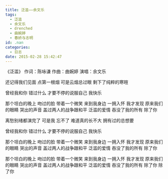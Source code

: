 ```yaml
---
title: 泛滥——余文乐
tags:
  - 泛滥
  - 余文乐
  - drenched
  - 曲婉婷
  - 春娇与志明
id: .nan
categories:
  - 日志
date: 2015-02-28 15:42:47
---
```


《泛滥》
作词：陈咏谦
作曲：曲婉婷
演唱：余文乐

还记得我们见面
点第一根烟
可是云烟总过眼
剩下了纯粹的寒暄<!--more-->

曾经我和你
错过什么
才要不停的说服自己
我快乐

那个坦白的晚上
吻过的脸
带着一个微笑
来到我身边
一拥入怀
我才发现
原来我们的眼睛
哭出的声音
盖过两人的战争跟和平
泛滥的爱情
吞没了我的所有
除了你

离愁别绪都演完了
可是我
忘不了
难道真的长不大
拥有过的总想要

曾经我和你
错过什么
才要不停的说服自己
我快乐

那个坦白的晚上
吻过的脸
带着一个微笑
来到我身边
一拥入怀
我才发现
原来我们的眼睛
哭出的声音
盖过两人的战争跟和平
泛滥的爱情
吞没了我的所有
除了你

那个坦白的晚上
吻过的脸
带着一个微笑
来到我身边
一拥入怀
我才发现
原来我们的眼睛
哭出的声音
盖过两人的战争跟和平
泛滥的爱情
吞没了我的所有
除了你 除了你